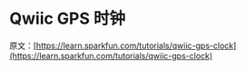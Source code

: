 # Qwiic GPS 时钟

原文：[https://learn.sparkfun.com/tutorials/qwiic-gps-clock](https://learn.sparkfun.com/tutorials/qwiic-gps-clock)